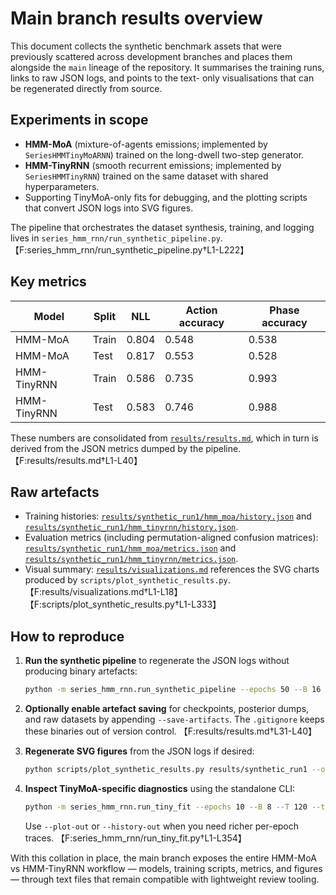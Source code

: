 # Main branch results overview

This document collects the synthetic benchmark assets that were previously scattered across development branches and places them
alongside the `main` lineage of the repository. It summarises the training runs, links to raw JSON logs, and points to the text-
only visualisations that can be regenerated directly from source.

## Experiments in scope

- **HMM-MoA** (mixture-of-agents emissions; implemented by `SeriesHMMTinyMoARNN`) trained on the long-dwell two-step generator.
- **HMM-TinyRNN** (smooth recurrent emissions; implemented by `SeriesHMMTinyRNN`) trained on the same dataset with shared hyperparameters.
- Supporting TinyMoA-only fits for debugging, and the plotting scripts that convert JSON logs into SVG figures.

The pipeline that orchestrates the dataset synthesis, training, and logging lives in
`series_hmm_rnn/run_synthetic_pipeline.py`. 【F:series_hmm_rnn/run_synthetic_pipeline.py†L1-L222】

## Key metrics

| Model | Split | NLL | Action accuracy | Phase accuracy |
| --- | --- | --- | --- | --- |
| HMM-MoA | Train | 0.804 | 0.548 | 0.538 |
| HMM-MoA | Test | 0.817 | 0.553 | 0.528 |
| HMM-TinyRNN | Train | 0.586 | 0.735 | 0.993 |
| HMM-TinyRNN | Test | 0.583 | 0.746 | 0.988 |

These numbers are consolidated from [`results/results.md`](results/results.md), which in turn is derived from the JSON metrics
dumped by the pipeline. 【F:results/results.md†L1-L40】

## Raw artefacts

- Training histories: [`results/synthetic_run1/hmm_moa/history.json`](results/synthetic_run1/hmm_moa/history.json) and
  [`results/synthetic_run1/hmm_tinyrnn/history.json`](results/synthetic_run1/hmm_tinyrnn/history.json).
- Evaluation metrics (including permutation-aligned confusion matrices):
  [`results/synthetic_run1/hmm_moa/metrics.json`](results/synthetic_run1/hmm_moa/metrics.json) and
  [`results/synthetic_run1/hmm_tinyrnn/metrics.json`](results/synthetic_run1/hmm_tinyrnn/metrics.json).
- Visual summary: [`results/visualizations.md`](results/visualizations.md) references the SVG charts produced by
  `scripts/plot_synthetic_results.py`. 【F:results/visualizations.md†L1-L18】【F:scripts/plot_synthetic_results.py†L1-L333】

## How to reproduce

1. **Run the synthetic pipeline** to regenerate the JSON logs without producing binary artefacts:

   ```bash
   python -m series_hmm_rnn.run_synthetic_pipeline --epochs 50 --B 16 --T 200 --out-dir results/synthetic_run1 --device cpu
   ```

2. **Optionally enable artefact saving** for checkpoints, posterior dumps, and raw datasets by appending `--save-artifacts`. The
   `.gitignore` keeps these binaries out of version control. 【F:results/results.md†L31-L40】

3. **Regenerate SVG figures** from the JSON logs if desired:

   ```bash
   python scripts/plot_synthetic_results.py results/synthetic_run1 --out-dir fig --prefix synthetic_run1
   ```

4. **Inspect TinyMoA-specific diagnostics** using the standalone CLI:

   ```bash
   python -m series_hmm_rnn.run_tiny_fit --epochs 10 --B 8 --T 120 --trace-out '' --device cpu
   ```

   Use `--plot-out` or `--history-out` when you need richer per-epoch traces. 【F:series_hmm_rnn/run_tiny_fit.py†L1-L354】

With this collation in place, the main branch exposes the entire HMM-MoA vs HMM-TinyRNN workflow — models,
training scripts, metrics, and figures — through text files that remain compatible with lightweight review tooling.
